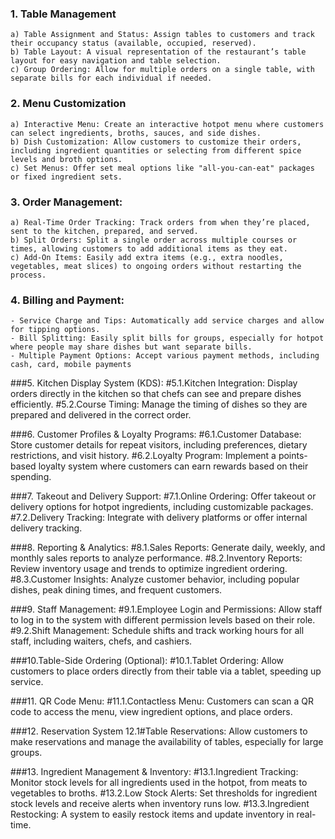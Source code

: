### 1. Table Management
	a) Table Assignment and Status: Assign tables to customers and track their occupancy status (available, occupied, reserved).
	b) Table Layout: A visual representation of the restaurant’s table layout for easy navigation and table selection.
	c) Group Ordering: Allow for multiple orders on a single table, with separate bills for each individual if needed.

### 2. Menu Customization
	a) Interactive Menu: Create an interactive hotpot menu where customers can select ingredients, broths, sauces, and side dishes.
	b) Dish Customization: Allow customers to customize their orders, including ingredient quantities or selecting from different spice levels and broth options.
	c) Set Menus: Offer set meal options like "all-you-can-eat" packages or fixed ingredient sets.

### 3. Order Management:
	a) Real-Time Order Tracking: Track orders from when they’re placed, sent to the kitchen, prepared, and served.
	b) Split Orders: Split a single order across multiple courses or times, allowing customers to add additional items as they eat.
	c) Add-On Items: Easily add extra items (e.g., extra noodles, vegetables, meat slices) to ongoing orders without restarting the process.

### 4. Billing and Payment:
	- Service Charge and Tips: Automatically add service charges and allow for tipping options.
	- Bill Splitting: Easily split bills for groups, especially for hotpot where people may share dishes but want separate bills.
	- Multiple Payment Options: Accept various payment methods, including cash, card, mobile payments

###5. Kitchen Display System (KDS):
	#5.1.Kitchen Integration: Display orders directly in the kitchen so that chefs can see and prepare dishes efficiently.
	#5.2.Course Timing: Manage the timing of dishes so they are prepared and delivered in the correct order.
	
###6. Customer Profiles & Loyalty Programs:
	#6.1.Customer Database: Store customer details for repeat visitors, including preferences, dietary restrictions, and visit history.
	#6.2.Loyalty Program: Implement a points-based loyalty system where customers can earn rewards based on their spending.

###7. Takeout and Delivery Support:
	#7.1.Online Ordering: Offer takeout or delivery options for hotpot ingredients, including customizable packages.
	#7.2.Delivery Tracking: Integrate with delivery platforms or offer internal delivery tracking.

###8. Reporting & Analytics:
	#8.1.Sales Reports: Generate daily, weekly, and monthly sales reports to analyze performance.
	#8.2.Inventory Reports: Review inventory usage and trends to optimize ingredient ordering.
	#8.3.Customer Insights: Analyze customer behavior, including popular dishes, peak dining times, and frequent customers.

###9. Staff Management:
	#9.1.Employee Login and Permissions: Allow staff to log in to the system with different permission levels based on their role.
	#9.2.Shift Management: Schedule shifts and track working hours for all staff, including waiters, chefs, and cashiers.

###10.Table-Side Ordering (Optional):
	#10.1.Tablet Ordering: Allow customers to place orders directly from their table via a tablet, speeding up service.

###11. QR Code Menu:
	#11.1.Contactless Menu: Customers can scan a QR code to access the menu, view ingredient options, and place orders.

###12. Reservation System
	12.1#Table Reservations: Allow customers to make reservations and manage the availability of tables, especially for large groups.

###13. Ingredient Management & Inventory:
	#13.1.Ingredient Tracking: Monitor stock levels for all ingredients used in the hotpot, from meats to vegetables to broths.
	#13.2.Low Stock Alerts: Set thresholds for ingredient stock levels and receive alerts when inventory runs low.
	#13.3.Ingredient Restocking: A system to easily restock items and update inventory in real-time.
